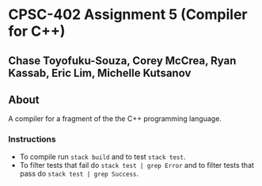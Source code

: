 # CPSC-402 Assignment 5 (Compiler for C++)
## Chase Toyofuku-Souza, Corey McCrea, Ryan Kassab, Eric Lim, Michelle Kutsanov
## About
A compiler for a fragment of the the C++ programming language.

### Instructions
- To compile run `stack build` and to test `stack test`.
- To filter tests that fail do `stack test | grep Error` and to filter tests that pass do `stack test | grep Success`.
